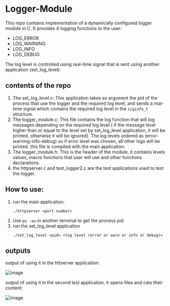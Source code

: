 # Logger-Module
This repo contains implementation of a dynamically configured logger module in C. It provides 4 logging functions to the user:

- LOG_ERROR
- LOG_WARNING
- LOG_INFO
- LOG_DEBUG

The log level is controlled using real-time signal that is sent using another application (set_log_level)

## contents of the repo
1) The set_log_level.c: This application takes as argument the pid of the process that use the logger and the required log level, and sends a real-time signal which contains the required log level in the `siginfo_t` structure.
2) The logger_module.c: This file contains the log function that will log messages depending on the required log level ( if the message level higher than or equal to the level set by set_log_level application, it will be printed, otherwise it will be ignored). The log levels ordered as (error-warning-info-debug) so if error level was chosen, all other logs will be printed. this file is compiled with the main application.
3) The logger_module.h: This is the header of the module, it contains levels values, macro functions that user will use and other functions declarations.
4) the httpserver.c and test_logger2.c are the test applications used to test the logger.

## How to use:
   1) run the main application:
      ```
      ./httpserver <port number>
      ```
   2) Use `ps -au` in another terminal to get the process pid
   3) run the set_log_level application
      ```
      ./set_log_level <pid> <log level (error or warn or info or debug)>
      ```

## outputs
output of using it in the httserver application:

![image](https://github.com/user-attachments/assets/7360f8b5-9738-4084-8398-eef498cb0bfc)

output of using it in the second test application, it opens files and cats their content:

![image](https://github.com/user-attachments/assets/4530c3ca-0c6e-42b0-94be-4913278db855)

